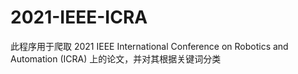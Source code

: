 # 2021-IEEE-ICRA
此程序用于爬取 2021 IEEE International Conference on Robotics and Automation (ICRA) 上的论文，并对其根据关键词分类
